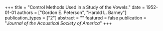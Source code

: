 +++
title = "Control Methods Used in a Study of the Vowels."
date = 1952-01-01
authors = ["Gordon E. Peterson", "Harold L. Barney"]
publication_types = ["2"]
abstract = ""
featured = false
publication = "*Journal of the Acoustical Society of America*"
+++


